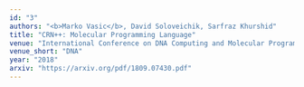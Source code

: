 ```yaml
---
id: "3"
authors: "<b>Marko Vasic</b>, David Soloveichik, Sarfraz Khurshid"
title: "CRN++: Molecular Programming Language"
venue: "International Conference on DNA Computing and Molecular Programming"
venue_short: "DNA"
year: "2018"
arxiv: "https://arxiv.org/pdf/1809.07430.pdf"
---
```

